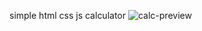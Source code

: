 simple html css js calculator
![calc-preview](https://github.com/gapinsky/calc-js/assets/139881075/7219dfa0-1d4a-4e30-8048-ea827d05dc11)

